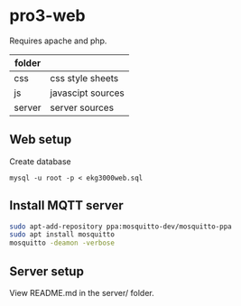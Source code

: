 pro3-web
========

Requires apache and php.

| folder |   |
|--------|---|
| css    | css style sheets |
| js     | javascipt sources |
| server | server sources |

## Web setup
Create database

	mysql -u root -p < ekg3000web.sql

## Install MQTT server
```sh
sudo apt-add-repository ppa:mosquitto-dev/mosquitto-ppa
sudo apt install mosquitto
mosquitto -deamon -verbose
```

## Server setup
View README.md in the server/ folder.